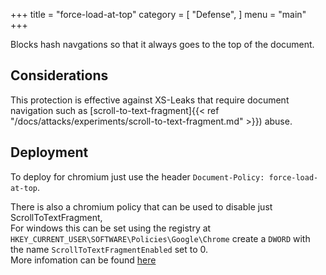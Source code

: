 +++
title = "force-load-at-top"
category = [
    "Defense",
]
menu = "main"
+++

Blocks hash navgations so that it always goes to the top of the document.

## Considerations

This protection is effective against XS-Leaks that require document navigation such as [scroll-to-text-fragment]{{< ref "/docs/attacks/experiments/scroll-to-text-fragment.md" >}}) abuse.

## Deployment

To deploy for chromium just use the header `Document-Policy: force-load-at-top`.

There is also a chromium policy that can be used to disable just ScrollToTextFragment,  
For windows this can be set using the registry at `HKEY_CURRENT_USER\SOFTWARE\Policies\Google\Chrome` create a `DWORD` with the name `ScrollToTextFragmentEnabled` set to 0.  
More infomation can be found [here](https://chromeenterprise.google/policies/#ScrollToTextFragmentEnabled)
